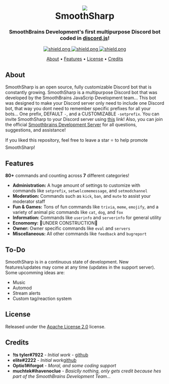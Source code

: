 <h1 align="center">
  <br>
  <a href="https://github.com/TjWit/SmoothSharpBOT"><img src="https://camo.githubusercontent.com/a898ae65f500f0590be5c3bc6d9a6d1eec617f083503ac826f6efb6fb26a2c71/68747470733a2f2f63646e2e646973636f72646170702e636f6d2f6174746163686d656e74732f3833333930313536383535343034313430352f3833373530363031333834353235383330342f62383061386165623965633535386530653538633934383565363739383736352e706e67"></a>
  <br>
  SmoothSharp
  <br>
</h1>

<h3 align=center>SmoothBrains Development's first multipurpose Discord bot coded in <a href=https://github.com/discordjs/discord.js>discord.js</a>!</h3>


<div align=center>

  <a href="https://discord.gg/pnYVdut">
    <img src="https://discordapp.com/api/guilds/833891047099596810/widget.png?style=shield" alt="shield.png">
  </a>

  <a href="https://github.com/discordjs">
    <img src="https://img.shields.io/badge/discord.js-v12.3.1-blue.svg?logo=npm" alt="shield.png">
  </a>

  <a href="https://github.com/TjWit/SmoothSharpBOT/blob/LICENSE">
    <img src="https://img.shields.io/badge/license-GNU%20GPL%20v3-green" alt="shield.png">
  </a>

</div>

<p align="center">
  <a href="#about">About</a>
  •
  <a href="#features">Features</a>
  •
  <a href="#license">License</a>
  •
  <a href="#credits">Credits</a>
</p>

## About

SmoothSharp is an open source, fully customizable Discord bot that is constantly growing.                 SmoothSharp is a multipurpose Discord bot that was developed by the SmoothBrains JavaScrip Development team... This bot was designed to make your Discord server only need to include one Discord bot, that way you dont need to remember specific prefixes for all your bots... One prefix, DEFAULT `-`, and a CUSTOMIZABLE `-setprefix`. You can invite SmoothSharp to your Discord server using [this](https://discord.com/api/oauth2/authorize?client_id=836362818047049778&permissions=8&scope=bot) link! Also, you can join the official [Smoothbrains Development Server](https://discord.gg/5cJZcGqbuM) for all questions, suggestions, and assistance!

If you liked this repository, feel free to leave a star ⭐ to help promote SmoothSharp!

## Features

**80+** commands and counting across **7** different categories!

  * **Administration:** A huge amount of settings to customize with commands like `setprefix`, `setwelcomemessage`, and `setmodchannel`
  * **Moderation:** Commands such as `kick`, `ban`, and `mute` to assist your moderator staff
  * **Fun & Games:** Tons of fun commands like `trivia`, `meme`, `emojify`, and a variety of animal pic commands like `cat`, `dog`, and `fox`
  * **Information:** Commands like `userinfo` and `serverinfo` for general utility
  * **Ecnomomy:** 🚧UNDER CONSTRUCTION🚧
  * **Owner:** Owner specific commands like `eval` and `servers`
  * **Miscellaneous:** All other commands like `feedback` and `bugreport`

## To-Do

SmoothSharp is in a continuous state of development. New features/updates may come at any time (updates in the support server). Some upcomming ideas are:

  * Music
  * Automod
  * Stream alerts
  * Custom tag/reaction system

## License

Released under the [Apache License 2.0](https://github.com/TjWit/SmoothSharpBOT/blob/main/LICENSE) license.

## Credits

* **!ts tyler#7922** - *Initial work* - [github](https://github.com/TjWit)
* **elite#2222** - *Initial work*[github](https://github.com/EliteHaxy)
* **Optio1#iforgot** - *Moral, and some coding support*
* **muchtek#ihavenoclue** - *Basiclly nothing, only gets credit because hes part of the SmoothBrains Development Team...*
